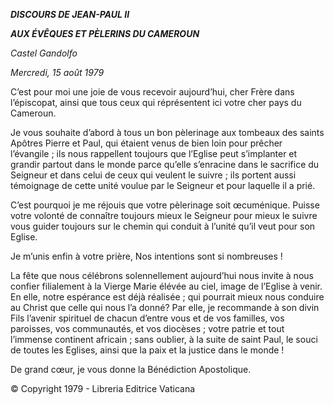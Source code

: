 ***DISCOURS DE JEAN-PAUL II***

***AUX ÉVÊQUES ET PÈLERINS DU CAMEROUN***

*Castel Gandolfo*

*Mercredi, 15 août 1979*

C’est pour moi une joie de vous recevoir aujourd’hui, cher Frère dans l’épiscopat, ainsi que tous ceux qui réprésentent ici votre cher pays du Cameroun.

Je vous souhaite d’abord à tous un bon pèlerinage aux tombeaux des saints Apôtres Pierre et Paul, qui étaient venus de bien loin pour prêcher l’évangile ; ils nous rappellent toujours que l’Eglise peut s’implanter et grandir partout dans le monde parce qu’elle s’enracine dans le sacrifice du Seigneur et dans celui de ceux qui veulent le suivre ; ils portent aussi témoignage de cette unité voulue par le Seigneur et pour laquelle il a prié.

C’est pourquoi je me réjouis que votre pèlerinage soit œcuménique. Puisse votre volonté de connaître toujours mieux le Seigneur pour mieux le suivre vous guider toujours sur le chemin qui conduit à l’unité qu’il veut pour son Eglise.

Je m’unis enfin à votre prière, Nos intentions sont si nombreuses !

La fête que nous célébrons solennellement aujourd’hui nous invite à nous confier filialement à la Vierge Marie élévée au ciel, image de l’Eglise à venir. En elle, notre espérance est déjà réalisée ; qui pourrait mieux nous conduire au Christ que celle qui nous l’a donné? Par elle, je recommande à son divin Fils l’avenir spirituel de chacun d’entre vous et de vos familles, vos paroisses, vos communautés, et vos diocèses ; votre patrie et tout l’immense continent africain ; sans oublier, à la suite de saint Paul, le souci de toutes les Eglises, ainsi que la paix et la justice dans le monde !

De grand cœur, je vous donne la Bénédiction Apostolique.

© Copyright 1979 - Libreria Editrice Vaticana